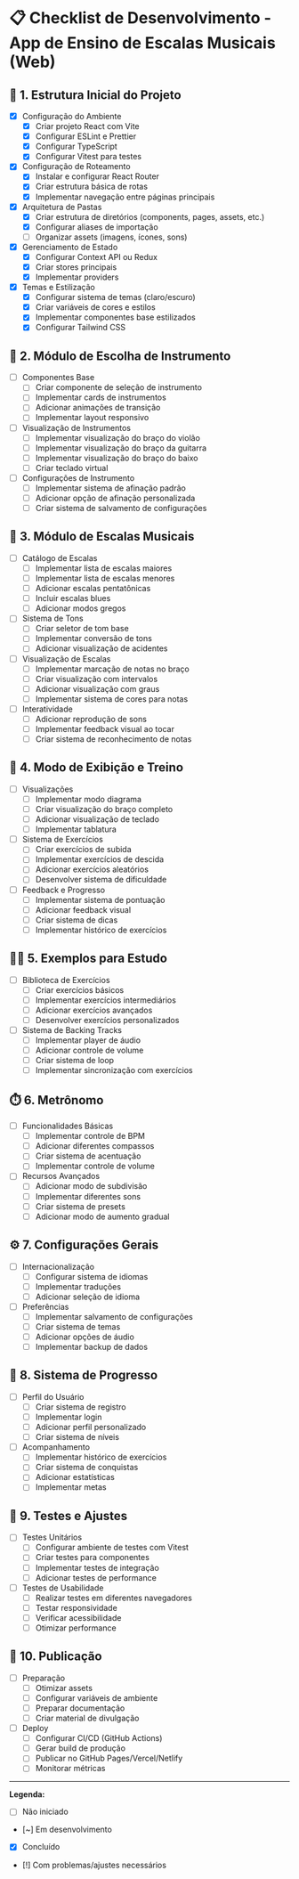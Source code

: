 # 📋 Checklist de Desenvolvimento - App de Ensino de Escalas Musicais (Web)

## 📁 1. Estrutura Inicial do Projeto
- [x] Configuração do Ambiente
  - [x] Criar projeto React com Vite
  - [x] Configurar ESLint e Prettier
  - [x] Configurar TypeScript
  - [x] Configurar Vitest para testes

- [x] Configuração de Roteamento
  - [x] Instalar e configurar React Router
  - [x] Criar estrutura básica de rotas
  - [x] Implementar navegação entre páginas principais

- [x] Arquitetura de Pastas
  - [x] Criar estrutura de diretórios (components, pages, assets, etc.)
  - [x] Configurar aliases de importação
  - [ ] Organizar assets (imagens, ícones, sons)

- [x] Gerenciamento de Estado
  - [x] Configurar Context API ou Redux
  - [x] Criar stores principais
  - [x] Implementar providers

- [x] Temas e Estilização
  - [x] Configurar sistema de temas (claro/escuro)
  - [x] Criar variáveis de cores e estilos
  - [x] Implementar componentes base estilizados
  - [x] Configurar Tailwind CSS

## 🎸 2. Módulo de Escolha de Instrumento
- [ ] Componentes Base
  - [ ] Criar componente de seleção de instrumento
  - [ ] Implementar cards de instrumentos
  - [ ] Adicionar animações de transição
  - [ ] Implementar layout responsivo

- [ ] Visualização de Instrumentos
  - [ ] Implementar visualização do braço do violão
  - [ ] Implementar visualização do braço da guitarra
  - [ ] Implementar visualização do braço do baixo
  - [ ] Criar teclado virtual

- [ ] Configurações de Instrumento
  - [ ] Implementar sistema de afinação padrão
  - [ ] Adicionar opção de afinação personalizada
  - [ ] Criar sistema de salvamento de configurações

## 🎼 3. Módulo de Escalas Musicais
- [ ] Catálogo de Escalas
  - [ ] Implementar lista de escalas maiores
  - [ ] Implementar lista de escalas menores
  - [ ] Adicionar escalas pentatônicas
  - [ ] Incluir escalas blues
  - [ ] Adicionar modos gregos

- [ ] Sistema de Tons
  - [ ] Criar seletor de tom base
  - [ ] Implementar conversão de tons
  - [ ] Adicionar visualização de acidentes

- [ ] Visualização de Escalas
  - [ ] Implementar marcação de notas no braço
  - [ ] Criar visualização com intervalos
  - [ ] Adicionar visualização com graus
  - [ ] Implementar sistema de cores para notas

- [ ] Interatividade
  - [ ] Adicionar reprodução de sons
  - [ ] Implementar feedback visual ao tocar
  - [ ] Criar sistema de reconhecimento de notas

## 🧩 4. Modo de Exibição e Treino
- [ ] Visualizações
  - [ ] Implementar modo diagrama
  - [ ] Criar visualização do braço completo
  - [ ] Adicionar visualização de teclado
  - [ ] Implementar tablatura

- [ ] Sistema de Exercícios
  - [ ] Criar exercícios de subida
  - [ ] Implementar exercícios de descida
  - [ ] Adicionar exercícios aleatórios
  - [ ] Desenvolver sistema de dificuldade

- [ ] Feedback e Progresso
  - [ ] Implementar sistema de pontuação
  - [ ] Adicionar feedback visual
  - [ ] Criar sistema de dicas
  - [ ] Implementar histórico de exercícios

## 🧑‍🏫 5. Exemplos para Estudo
- [ ] Biblioteca de Exercícios
  - [ ] Criar exercícios básicos
  - [ ] Implementar exercícios intermediários
  - [ ] Adicionar exercícios avançados
  - [ ] Desenvolver exercícios personalizados

- [ ] Sistema de Backing Tracks
  - [ ] Implementar player de áudio
  - [ ] Adicionar controle de volume
  - [ ] Criar sistema de loop
  - [ ] Implementar sincronização com exercícios

## ⏱️ 6. Metrônomo
- [ ] Funcionalidades Básicas
  - [ ] Implementar controle de BPM
  - [ ] Adicionar diferentes compassos
  - [ ] Criar sistema de acentuação
  - [ ] Implementar controle de volume

- [ ] Recursos Avançados
  - [ ] Adicionar modo de subdivisão
  - [ ] Implementar diferentes sons
  - [ ] Criar sistema de presets
  - [ ] Adicionar modo de aumento gradual

## ⚙️ 7. Configurações Gerais
- [ ] Internacionalização
  - [ ] Configurar sistema de idiomas
  - [ ] Implementar traduções
  - [ ] Adicionar seleção de idioma

- [ ] Preferências
  - [ ] Implementar salvamento de configurações
  - [ ] Criar sistema de temas
  - [ ] Adicionar opções de áudio
  - [ ] Implementar backup de dados

## 🧠 8. Sistema de Progresso
- [ ] Perfil do Usuário
  - [ ] Criar sistema de registro
  - [ ] Implementar login
  - [ ] Adicionar perfil personalizado
  - [ ] Criar sistema de níveis

- [ ] Acompanhamento
  - [ ] Implementar histórico de exercícios
  - [ ] Criar sistema de conquistas
  - [ ] Adicionar estatísticas
  - [ ] Implementar metas

## 🔄 9. Testes e Ajustes
- [ ] Testes Unitários
  - [ ] Configurar ambiente de testes com Vitest
  - [ ] Criar testes para componentes
  - [ ] Implementar testes de integração
  - [ ] Adicionar testes de performance

- [ ] Testes de Usabilidade
  - [ ] Realizar testes em diferentes navegadores
  - [ ] Testar responsividade
  - [ ] Verificar acessibilidade
  - [ ] Otimizar performance

## 🚀 10. Publicação
- [ ] Preparação
  - [ ] Otimizar assets
  - [ ] Configurar variáveis de ambiente
  - [ ] Preparar documentação
  - [ ] Criar material de divulgação

- [ ] Deploy
  - [ ] Configurar CI/CD (GitHub Actions)
  - [ ] Gerar build de produção
  - [ ] Publicar no GitHub Pages/Vercel/Netlify
  - [ ] Monitorar métricas

---
**Legenda:**
- [ ] Não iniciado
- [~] Em desenvolvimento
- [x] Concluído
- [!] Com problemas/ajustes necessários

